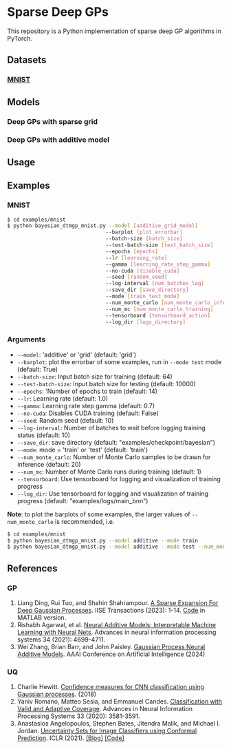 # Sparse Deep GPs
This repository is a Python implementation of sparse deep GP algorithms in PyTorch.
## Datasets
### [MNIST](https://yann.lecun.com/exdb/mnist/)

## Models
### Deep GPs with sparse grid

### Deep GPs with additive model

## Usage

## Examples
### MNIST
```bash
$ cd examples/mnist
$ python bayesian_dtmgp_mnist.py --model [additive_grid_model]
                                --barplot [plot_errorbar]
                                --batch-size [batch_size]
                                --test-batch-size [test_batch_size]
                                --epochs [epochs]
                                --lr [learning_rate]
                                --gamma [learning_rate_step_gamma]
                                --no-cuda [disable_cuda]
                                --seed [random_seed]
                                --log-interval [num_batches_log]
                                --save_dir [save_directory]
                                --mode [train_test_mode]
                                --num_monte_carlo [num_monte_carlo_inference]
                                --num_mc [num_monte_carlo_training]
                                --tensorboard [tensorboard_action]
                                --log_dir [logs_directory]
```

### Arguments
- `--model`: 'additive' or 'grid' (default: 'grid')
- `--barplot`: plot the errorbar of some examples, run in `--mode test` mode (default: True)
- `--batch-size`: Input batch size for training (default: 64)
- `--test-batch-size`: Input batch size for testing (default: 10000)
- `--epochs`: 'Number of epochs to train (default: 14)
- `--lr`: Learning rate (default: 1.0)
- `--gamma`: Learning rate step gamma (default: 0.7)
- `--no-cuda`: Disables CUDA training (default: False)
- `--seed`: Random seed (default: 10)
- `--log-interval`: Number of batches to wait before logging training status (default: 10)
- `--save_dir`: save directory (default: "examples/checkpoint/bayesian")
- `--mode`: mode = 'train' or 'test' (default: 'train')
- `--num_monte_carlo`: Number of Monte Carlo samples to be drawn for inference (default: 20)
- `--num_mc`: Number of Monte Carlo runs during training (default: 1)
- `--tensorboard`: Use tensorboard for logging and visualization of training progress
- `--log_dir`: Use tensorboard for logging and visualization of training progress (default: "examples/logs/main_bnn")


**Note**: to plot the barplots of some examples, the larger values of `--num_monte_carlo` is recommended, i.e.
```bash
$ cd examples/mnist
$ python bayesian_dtmgp_mnist.py --model additive --mode train
$ python bayesian_dtmgp_mnist.py --model additive --mode test --num_monte_carlo 100 --barplot True
```

## References
### GP
1. Liang Ding, Rui Tuo, and Shahin Shahrampour. [A Sparse Expansion For Deep Gaussian Processes](https://www.tandfonline.com/doi/pdf/10.1080/24725854.2023.2210629). IISE Transactions (2023): 1-14. [Code](https://github.com/ldingaa/DGP_Sparse_Expansion) in MATLAB version.
2. Rishabh Agarwal, et al. [Neural Additive Models: Interpretable Machine Learning with Neural Nets](https://proceedings.neurips.cc/paper/2021/file/251bd0442dfcc53b5a761e050f8022b8-Paper.pdf). Advances in neural information processing systems 34 (2021): 4699-4711.
3. Wei Zhang, Brian Barr, and John Paisley. [Gaussian Process Neural Additive Models](https://arxiv.org/pdf/2402.12518.pdf). AAAI Conference on Artificial Intelligence (2024)

### UQ
1. Charlie Hewitt. [Confidence measures for CNN classification using Gaussian processes](https://chewitt.me/Papers/CTH-CNN-Conf-2018.pdf). (2018)
2. Yaniv Romano, Matteo Sesia, and Emmanuel Candes. [Classification with Valid and Adaptive Coverage](https://proceedings.neurips.cc/paper/2020/file/244edd7e85dc81602b7615cd705545f5-Paper.pdf). Advances in Neural Information Processing Systems 33 (2020): 3581-3591.
3. Anastasios Angelopoulos, Stephen Bates, Jitendra Malik, and Michael I. Jordan. [Uncertainty Sets for Image Classifiers using Conformal Prediction](https://openreview.net/pdf?id=eNdiU_DbM9). ICLR (2021). [[Blog]](https://people.eecs.berkeley.edu/~angelopoulos/blog/posts/conformal-classification/)  [[Code]](https://github.com/aangelopoulos/conformal_classification)